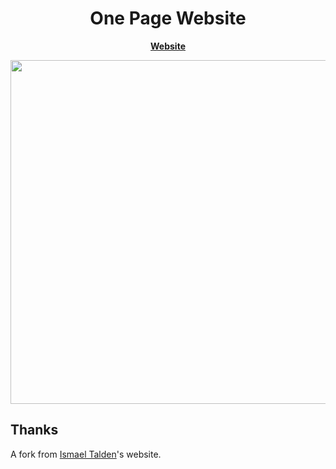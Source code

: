 <h1 align="center">
	One Page Website
</h1>

<p align="center">
	<strong>
		<a href="https://aabedraba.com/">Website</a>
	</strong>
</p>

<p align="center">
	<img src="https://i.ibb.co/qdcZqXS/Captura-de-pantalla-2020-03-02-a-las-17-04-52.png" width="550">
</p>

## Thanks

A fork from [Ismael Talden](http://ismailtasdelen.me)'s website.
